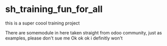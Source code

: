# sh_training_fun_for_all
this is a super coool training project 

There are somemodule in here taken straight from odoo community, just as examples, please don't sue me
Ok ok ok  i definitly won't
